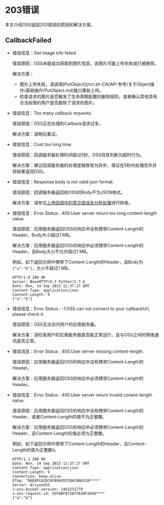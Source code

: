 # 203错误

本文介绍OSS返回203错误的原因和解决方案。

## CallbackFailed

-   错误信息：Get image info failed.

    错误原因：OSS未能成功获取到图片信息，该图片可能上传失败或已被删除。

    解决方案：

    -   图片上传失败，请调用[PutObject](/cn.zh-CN/API 参考/关于Object操作/基础操作/PutObject.md)接口重新上传。
    -   检查请求的图片是否触发了生命周期配置的删除规则，或者确认其他具有合法权限的用户是否删除了请求的图片。
-   错误信息：Too many callback requests.

    错误原因：OSS正在处理的Callback请求过多。

    解决方案：请稍后重试。

-   错误信息：Cost too long time.

    错误原因：回调服务器处理时间超过5秒，OSS将其判断为超时行为。

    解决方案：建议回调服务器的处理逻辑修改为异步，保证在5秒内处理完毕并将结果返回OSS。

-   错误信息：Response body is not valid json format.

    错误原因：回调服务器返回给OSS的Body不为JSON格式。

    解决方案：请参见[上传回调中的常见错误及分析处理](https://help.aliyun.com/knowledge_detail/50092.html)进行排查。

-   错误信息：Error Status : 400.User server return too long content-length value.

    错误原因：应用服务器返回OSS的响应中没有携带Content-Length的Header，Body大小超过1 MB。

    解决方案：应用服务器返回OSS的响应中必须携带Content-Length的Header，且Body大小不允许超过1 MB。

    例如，如下返回示例中携带了Content-Length的Header，且Body为`{"a":"b"}`，大小不超过1 MB。

    ```
    HTTP/1.0 200 OK
    Server: BaseHTTP/0.3 Python/2.7.6
    Date: Mon, 14 Sep 2015 12:37:27 GMT
    Content-Type: application/json
    Content-Length: 9
    {"a":"b"}
    ```

-   错误信息：Error Status : -1.OSS can not connect to your callbackUrl, please check it.

    错误原因：OSS无法访问用户的应用服务器。

    解决方案：请检查用户的应用服务器是否能正常运行，且与OSS之间的网络通讯是否正常。

-   错误消息：Error Status : 400.User server missing content-length.

    错误原因：应用服务器返回OSS的响应中没有携带Content-Length的Header。

    解决方案：应用服务器返回OSS的响应中必须携带Content-Length的Header。

-   错误信息：Error Status : 400.User server return invalid conent-length value.

    错误原因：应用服务器返回OSS的响应中没有携带Content-Length的Header，或者Content-Length的值不为正整数。

    解决方案：应用服务器返回OSS的响应中必须携带Content-Length的Header，且Content-Length的值必须为正整数。

    例如，如下返回示例中携带了Content-Length的Header，且Content-Length的值为正整数`9`。

    ```
    HTTP/1.1 200 OK
    Date: Mon, 14 Sep 2015 12:37:27 GMT
    Content-Type: application/json
    Content-Length: 9
    Connection: keep-alive
    ETag: "D8E8FCA2DC0F896FD7CB4CB0031B****"
    Server: AliyunOSS
    x-oss-bucket-version: 1442231779
    x-oss-request-id: 55F6BF87207FB30F2640****
    {"a":"b"}
    ```


